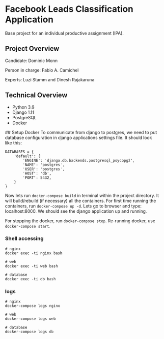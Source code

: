 # Facebook Leads Classification Application

Base project for an individual productive assignment (IPA).

## Project Overview

Candidate: Dominic Monn

Person in charge: Fabio A. Camichel

Experts: Luzi Stamm and Dinesh Rajakaruna


## Technical Overview

* Python 3.6
* Django 1.11
* PostgreSQL
* Docker



## Setup Docker
To communicate from django to postgres, we need to put database configuration in django applications settings file. It should look like this:

    DATABASES = {  
        'default': {
            'ENGINE': 'django.db.backends.postgresql_psycopg2',
            'NAME': 'postgres',
            'USER': 'postgres',
            'HOST': 'db',
            'PORT': 5432,
        }
    }

Now lets run ```docker-compose build``` in terminal within the project directory. It will build/rebuild (if necessary) all the containers. For first time running the containers, run ```docker-compose up -d```. Lets go to browser and type: localhost:8000. We should see the django application up and running.

For stopping the docker, run ```docker-compose stop```. Re-running docker, use ```docker-compose start```.

### Shell accessing
    # nginx
    docker exec -ti nginx bash

    # web
    docker exec -ti web bash

    # database
    docker exec -ti db bash  

### logs

    # nginx
    docker-compose logs nginx  
    
    # web
    docker-compose logs web  
    
    # database
    docker-compose logs db  
